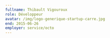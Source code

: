 ```yaml
---
fullname: Thibault Vigouroux
role: Développeur
avatar: /img/logo-generique-startup-carre.jpg
end: 2015-06-26
employer: service/octo
---
```

